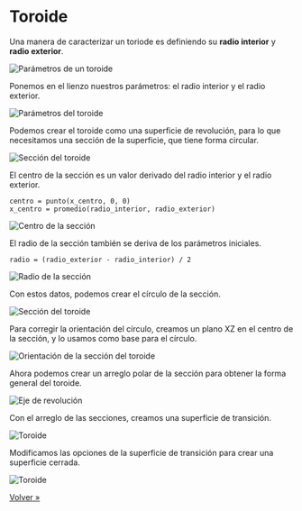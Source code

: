 # Toroide

Una manera de caracterizar un toriode es definiendo su **radio interior**
y **radio exterior**.

![Parámetros de un toroide](./figuras/01-toriode.png)

Ponemos en el lienzo nuestros parámetros: el radio interior
y el radio exterior.

![Parámetros del toroide](./figuras/02-toriode.png)

Podemos crear el toroide como una superficie de revolución,
para lo que necesitamos una sección de la superficie,
que tiene forma circular.

![Sección del toroide](./figuras/03-toroide.png)

El centro de la sección es un valor derivado del radio interior
y el radio exterior.

```
centro = punto(x_centro, 0, 0)
x_centro = promedio(radio_interior, radio_exterior)
```

![Centro de la sección](./figuras/04-toroide.png)

El radio de la sección también se deriva de los parámetros iniciales.

```
radio = (radio_exterior - radio_interior) / 2
```

![Radio de la sección](./figuras/05-toroide.png)

Con estos datos, podemos crear el círculo de la sección.

![Sección del toroide](./figuras/06-toroide.png)

Para corregir la orientación del círculo,
creamos un plano XZ en el centro de la sección,
y lo usamos como base para el círculo.

![Orientación de la sección del toroide](./figuras/07-toroide.png)

Ahora podemos crear un arreglo polar de la sección para obtener la forma
general del toroide.

![Eje de revolución](./figuras/08-toroide.png)

Con el arreglo de las secciones, creamos una superficie de transición.

![Toroide](./figuras/09-toroide.png)

Modificamos las opciones de la superficie de transición para crear una
superficie cerrada.

![Toroide](./figuras/10-toroide.png)

[Volver »](..)
